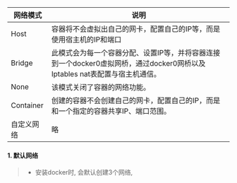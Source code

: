 | 网络模式   | 说明                                                                                                                       |
| ---------- | -------------------------------------------------------------------------------------------------------------------------- |
| Host       | 容器将不会虚拟出自己的网卡，配置自己的IP等，而是使用宿主机的IP和端口                                                       |
| Bridge     | 此模式会为每一个容器分配、设置IP等，并将容器连接到一个docker0虚拟网桥，通过docker0网桥以及Iptables nat表配置与宿主机通信。 |
| None       | 该模式关闭了容器的网络功能。                                                                                               |
| Container  | 创建的容器不会创建自己的网卡，配置自己的IP，而是和一个指定的容器共享IP、端口范围。                                         |
| 自定义网络 | 略                                                                                                                         |

#### 1. 默认网络

> - 安装docker时, 会默认创建3个网络,
